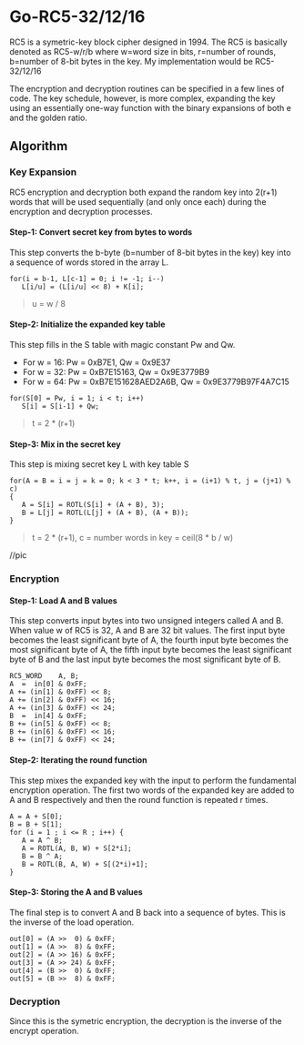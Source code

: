 # Go-RC5-32/12/16

RC5 is a symetric-key block cipher designed in 1994. The RC5 is basically denoted as RC5-w/r/b where w=word size in bits, r=number of rounds, b=number of 8-bit bytes in the key. My implementation would be RC5-32/12/16

The encryption and decryption routines can be specified in a few lines of code. The key schedule, however, is more complex, expanding the key using an essentially one-way function with the binary expansions of both e and the golden ratio.

## Algorithm

### Key Expansion
RC5 encryption and decryption both expand the random key into 2(r+1) words that will be used sequentially (and only once each) during the encryption and decryption processes.

#### Step-1: Convert secret key from bytes to words
This step converts the b-byte (b=number of 8-bit bytes in the key) key into a sequence of words stored in the array L.
```
for(i = b-1, L[c-1] = 0; i != -1; i--)
   L[i/u] = (L[i/u] << 8) + K[i];
```
> u = w / 8

#### Step-2: Initialize the expanded key table
This step fills in the S table with magic constant Pw and Qw.
* For w = 16: Pw = 0xB7E1, Qw = 0x9E37
* For w = 32: Pw = 0xB7E15163, Qw = 0x9E3779B9
* For w = 64: Pw = 0xB7E151628AED2A6B, Qw = 0x9E3779B97F4A7C15
```
for(S[0] = Pw, i = 1; i < t; i++)
   S[i] = S[i-1] + Qw;
```
> t = 2 * (r+1)

#### Step-3: Mix in the secret key
This step is mixing secret key L with key table S
```
for(A = B = i = j = k = 0; k < 3 * t; k++, i = (i+1) % t, j = (j+1) % c)
{
   A = S[i] = ROTL(S[i] + (A + B), 3);
   B = L[j] = ROTL(L[j] + (A + B), (A + B));
}
```
> t = 2 * (r+1), c = number words in key = ceil(8 * b / w)

//pic

### Encryption
#### Step-1: Load A and B values
This step converts input bytes into two unsigned integers called A and B.  When value w of RC5 is 32, A and B are 32 bit values. The first input byte becomes the least significant byte of A, the fourth input byte becomes the most significant byte of A, the fifth input byte becomes the least significant byte of B and the last input byte becomes the most significant byte of B.
```
RC5_WORD    A, B;
A  =  in[0] & 0xFF;
A += (in[1] & 0xFF) << 8;
A += (in[2] & 0xFF) << 16;
A += (in[3] & 0xFF) << 24;
B  =  in[4] & 0xFF;
B += (in[5] & 0xFF) << 8;
B += (in[6] & 0xFF) << 16;
B += (in[7] & 0xFF) << 24;
```

#### Step-2: Iterating the round function
This step mixes the expanded key with the input to perform the fundamental encryption operation.  The first two words of the expanded key are added to A and B respectively and then the round function is repeated r times.
```
A = A + S[0];
B = B + S[1];
for (i = 1 ; i <= R ; i++) {
   A = A ^ B;
   A = ROTL(A, B, W) + S[2*i];
   B = B ^ A;
   B = ROTL(B, A, W) + S[(2*i)+1];
}
```

#### Step-3: Storing the A and B values
The final step is to convert A and B back into a sequence of bytes. This is the inverse of the load operation.
```
out[0] = (A >>  0) & 0xFF;
out[1] = (A >>  8) & 0xFF;
out[2] = (A >> 16) & 0xFF;
out[3] = (A >> 24) & 0xFF;
out[4] = (B >>  0) & 0xFF;
out[5] = (B >>  8) & 0xFF;
```

### Decryption
Since this is the symetric encryption, the decryption is the inverse of the encrypt operation. 
